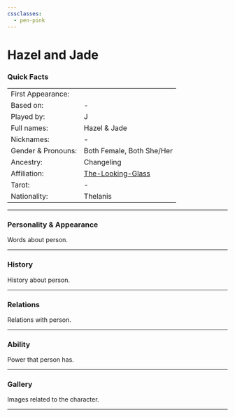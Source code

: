 ```yaml
---
cssclasses:
  - pen-pink
---
```

# Hazel and Jade
### Quick Facts

|                    |                                                  |
| ------------------ | ------------------------------------------------ |
| First Appearance:  |                                                  |
| Based on:          | -                                                |
| Played by:         | J                                                |
| Full names:        | Hazel & Jade                                     |
| Nicknames:         | -                                                |
| Gender & Pronouns: | Both Female, Both She/Her                        |
| Ancestry:          | Changeling                                       |
| Affiliation:       | [The-Looking-Glass](../-Groups/The-Looking-Glass.md) |
| Tarot:             | -                                                |
| Nationality:       | Thelanis                                         |
***
### Personality & Appearance
Words about person.

***
### History
History about person.

***
### Relations
Relations with person.

***
### Ability
Power that person has.

***
### Gallery
Images related to the character.

***
